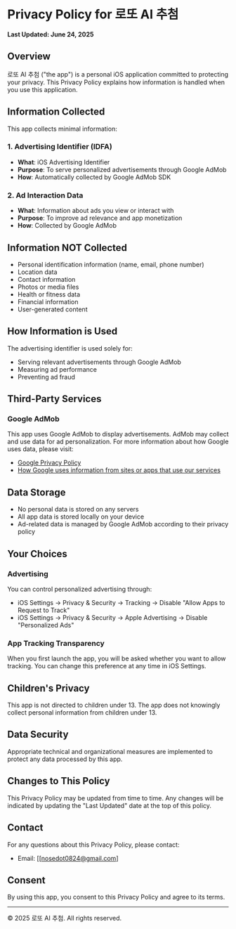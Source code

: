 # Privacy Policy for 로또 AI 추첨

**Last Updated: June 24, 2025**

## Overview
로또 AI 추첨 ("the app") is a personal iOS application committed to protecting your privacy. This Privacy Policy explains how information is handled when you use this application.

## Information Collected
This app collects minimal information:

### 1. Advertising Identifier (IDFA)
- **What**: iOS Advertising Identifier
- **Purpose**: To serve personalized advertisements through Google AdMob
- **How**: Automatically collected by Google AdMob SDK

### 2. Ad Interaction Data
- **What**: Information about ads you view or interact with
- **Purpose**: To improve ad relevance and app monetization
- **How**: Collected by Google AdMob

## Information NOT Collected
- Personal identification information (name, email, phone number)
- Location data
- Contact information
- Photos or media files
- Health or fitness data
- Financial information
- User-generated content

## How Information is Used
The advertising identifier is used solely for:
- Serving relevant advertisements through Google AdMob
- Measuring ad performance
- Preventing ad fraud

## Third-Party Services
### Google AdMob
This app uses Google AdMob to display advertisements. AdMob may collect and use data for ad personalization. For more information about how Google uses data, please visit:
- [Google Privacy Policy](https://policies.google.com/privacy)
- [How Google uses information from sites or apps that use our services](https://policies.google.com/technologies/partner-sites)

## Data Storage
- No personal data is stored on any servers
- All app data is stored locally on your device
- Ad-related data is managed by Google AdMob according to their privacy policy

## Your Choices
### Advertising
You can control personalized advertising through:
- iOS Settings → Privacy & Security → Tracking → Disable "Allow Apps to Request to Track"
- iOS Settings → Privacy & Security → Apple Advertising → Disable "Personalized Ads"

### App Tracking Transparency
When you first launch the app, you will be asked whether you want to allow tracking. You can change this preference at any time in iOS Settings.

## Children's Privacy
This app is not directed to children under 13. The app does not knowingly collect personal information from children under 13.

## Data Security
Appropriate technical and organizational measures are implemented to protect any data processed by this app.

## Changes to This Policy
This Privacy Policy may be updated from time to time. Any changes will be indicated by updating the "Last Updated" date at the top of this policy.

## Contact
For any questions about this Privacy Policy, please contact:
- Email: [[nosedot0824@gmail.com]

## Consent
By using this app, you consent to this Privacy Policy and agree to its terms.

---

© 2025 로또 AI 추첨. All rights reserved.
